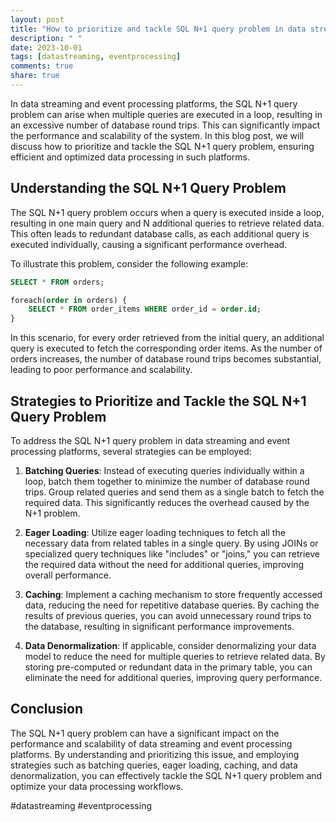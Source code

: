 ```yaml
---
layout: post
title: "How to prioritize and tackle SQL N+1 query problem in data streaming and event processing platforms"
description: " "
date: 2023-10-01
tags: [datastreaming, eventprocessing]
comments: true
share: true
---
```


In data streaming and event processing platforms, the SQL N+1 query problem can arise when multiple queries are executed in a loop, resulting in an excessive number of database round trips. This can significantly impact the performance and scalability of the system. In this blog post, we will discuss how to prioritize and tackle the SQL N+1 query problem, ensuring efficient and optimized data processing in such platforms.

## Understanding the SQL N+1 Query Problem

The SQL N+1 query problem occurs when a query is executed inside a loop, resulting in one main query and N additional queries to retrieve related data. This often leads to redundant database calls, as each additional query is executed individually, causing a significant performance overhead.

To illustrate this problem, consider the following example:

```sql
SELECT * FROM orders;

foreach(order in orders) {
    SELECT * FROM order_items WHERE order_id = order.id;
}
```

In this scenario, for every order retrieved from the initial query, an additional query is executed to fetch the corresponding order items. As the number of orders increases, the number of database round trips becomes substantial, leading to poor performance and scalability.

## Strategies to Prioritize and Tackle the SQL N+1 Query Problem

To address the SQL N+1 query problem in data streaming and event processing platforms, several strategies can be employed:

1. **Batching Queries**: Instead of executing queries individually within a loop, batch them together to minimize the number of database round trips. Group related queries and send them as a single batch to fetch the required data. This significantly reduces the overhead caused by the N+1 problem.

2. **Eager Loading**: Utilize eager loading techniques to fetch all the necessary data from related tables in a single query. By using JOINs or specialized query techniques like "includes" or "joins," you can retrieve the required data without the need for additional queries, improving overall performance.

3. **Caching**: Implement a caching mechanism to store frequently accessed data, reducing the need for repetitive database queries. By caching the results of previous queries, you can avoid unnecessary round trips to the database, resulting in significant performance improvements.

4. **Data Denormalization**: If applicable, consider denormalizing your data model to reduce the need for multiple queries to retrieve related data. By storing pre-computed or redundant data in the primary table, you can eliminate the need for additional queries, improving query performance.

## Conclusion

The SQL N+1 query problem can have a significant impact on the performance and scalability of data streaming and event processing platforms. By understanding and prioritizing this issue, and employing strategies such as batching queries, eager loading, caching, and data denormalization, you can effectively tackle the SQL N+1 query problem and optimize your data processing workflows.

#datastreaming #eventprocessing